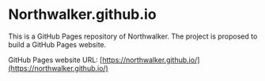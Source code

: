 # Northwalker.github.io

This is a GitHub Pages repository of Northwalker. 
The project is proposed to build a GitHub Pages website. 

GitHub Pages website URL: [https://northwalker.github.io/](https://northwalker.github.io/)

  
